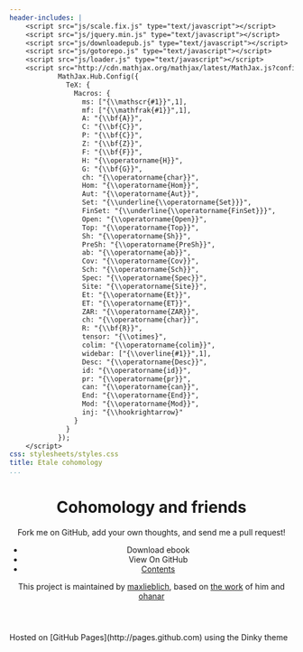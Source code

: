 ```yaml
---
header-includes: |
    <script src="js/scale.fix.js" type="text/javascript"></script>
    <script src="js/jquery.min.js" type="text/javascript"></script>
    <script src="js/downloadepub.js" type="text/javascript"></script>
    <script src="js/gotorepo.js" type="text/javascript"></script>
    <script src="js/loader.js" type="text/javascript"></script>
    <script src="http://cdn.mathjax.org/mathjax/latest/MathJax.js?config=TeX-AMS_HTML" type="text/javascript">
            MathJax.Hub.Config({
              TeX: {
                Macros: {
                  ms: ["{\\mathscr{#1}}",1],
                  mf: ["{\\mathfrak{#1}}",1],
                  A: "{\\bf{A}}",
                  C: "{\\bf{C}}",
                  P: "{\\bf{C}}",
                  Z: "{\\bf{Z}}",
                  F: "{\\bf{F}}",
                  H: "{\\operatorname{H}}",
                  G: "{\\bf{G}}",
                  ch: "{\\operatorname{char}}",
                  Hom: "{\\operatorname{Hom}}",
                  Aut: "{\\operatorname{Aut}}",
                  Set: "{\\underline{\\operatorname{Set}}}",
                  FinSet: "{\\underline{\\operatorname{FinSet}}}",
                  Open: "{\\operatorname{Open}}",
                  Top: "{\\operatorname{Top}}",
                  Sh: "{\\operatorname{Sh}}",
                  PreSh: "{\\operatorname{PreSh}}",
                  ab: "{\\operatorname{ab}}",
                  Cov: "{\\operatorname{Cov}}",
                  Sch: "{\\operatorname{Sch}}",
                  Spec: "{\\operatorname{Spec}}",
                  Site: "{\\operatorname{Site}}",
                  Et: "{\\operatorname{Et}}",
                  ET: "{\\operatorname{ET}}",
                  ZAR: "{\\operatorname{ZAR}}",
                  ch: "{\\operatorname{char}}",
                  R: "{\\bf{R}}",
                  tensor: "{\\otimes}",
                  colim: "{\\operatorname{colim}}",
                  widebar: ["{\\overline{#1}}",1],
                  Desc: "{\\operatorname{Desc}}",
                  id: "{\\operatorname{id}}",
                  pr: "{\\operatorname{pr}}",
                  can: "{\\operatorname{can}}",
                  End: "{\\operatorname{End}}",
                  Mod: "{\\operatorname{Mod}}",
                  inj: "{\\hookrightarrow}"
                }
              }
            });
    </script>
css: stylesheets/styles.css
title: Etale cohomology
...
```


<div class="wrapper">
<header>

# Cohomology and friends

Fork me on GitHub, add your own thoughts, and send me a pull request!

- <a class="buttons download" onclick="DownloadEpub();">Download ebook</a>
- <a class="buttons github" onclick="GotoRepo();">View On GitHub</a>
- <a class="buttons menu" href="#welcome.html">Contents</a>

This project is maintained by
[maxlieblich](https://github.com/maxlieblich), based on [the work](maxlieblich.github.io) of him and
[ohanar](https://github.com/ohanar)

</header>

<section>
<div id="content"></div>
</section>

<footer>
Hosted on [GitHub Pages](http://pages.github.com) using the Dinky theme
</footer>
</div>

<!--[if !IE]><script>fixScale(document);</script><![endif]-->

